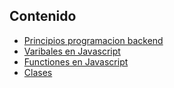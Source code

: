 ## Contenido
* [Principios programacion backend]()
* [Varibales en Javascript]()
* [Functiones en Javascript]()
* [Clases]()